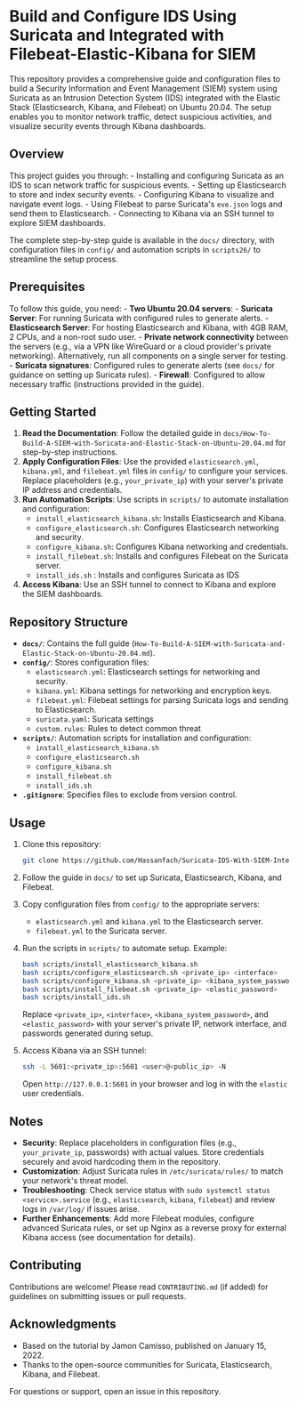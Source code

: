 # Build and Configure IDS Using Suricata and Integrated with Filebeat-Elastic-Kibana for SIEM

This repository provides a comprehensive guide and configuration files
to build a Security Information and Event Management (SIEM) system using
Suricata as an Intrusion Detection System (IDS) integrated with the
Elastic Stack (Elasticsearch, Kibana, and Filebeat) on Ubuntu 20.04. The
setup enables you to monitor network traffic, detect suspicious
activities, and visualize security events through Kibana dashboards.

## Overview

This project guides you through: - Installing and configuring Suricata
as an IDS to scan network traffic for suspicious events. - Setting up
Elasticsearch to store and index security events. - Configuring Kibana
to visualize and navigate event logs. - Using Filebeat to parse
Suricata's `eve.json` logs and send them to Elasticsearch. - Connecting
to Kibana via an SSH tunnel to explore SIEM dashboards.

The complete step-by-step guide is available in the `docs/` directory,
with configuration files in `config/` and automation scripts in
`scripts26/` to streamline the setup process.

## Prerequisites

To follow this guide, you need: - **Two Ubuntu 20.04 servers**: -
**Suricata Server**: For running Suricata with configured rules to
generate alerts. - **Elasticsearch Server**: For hosting Elasticsearch
and Kibana, with 4GB RAM, 2 CPUs, and a non-root sudo user. - **Private
network connectivity** between the servers (e.g., via a VPN like
WireGuard or a cloud provider's private networking). Alternatively, run
all components on a single server for testing. - **Suricata
signatures**: Configured rules to generate alerts (see `docs/` for
guidance on setting up Suricata rules). - **Firewall**: Configured to
allow necessary traffic (instructions provided in the guide).

## Getting Started

1.  **Read the Documentation**: Follow the detailed guide in
    `docs/How-To-Build-A-SIEM-with-Suricata-and-Elastic-Stack-on-Ubuntu-20.04.md`
    for step-by-step instructions.
2.  **Apply Configuration Files**: Use the provided `elasticsearch.yml`,
    `kibana.yml`, and `filebeat.yml` files in `config/` to configure
    your services. Replace placeholders (e.g., `your_private_ip`) with
    your server's private IP address and credentials.
3.  **Run Automation Scripts**: Use scripts in `scripts/` to automate
    installation and configuration:
    -   `install_elasticsearch_kibana.sh`: Installs Elasticsearch and
        Kibana.
    -   `configure_elasticsearch.sh`: Configures Elasticsearch
        networking and security.
    -   `configure_kibana.sh`: Configures Kibana networking and
        credentials.
    -   `install_filebeat.sh`: Installs and configures Filebeat on the
        Suricata server.
    -   `install_ids.sh` : Installs and configures Suricata as IDS
4.  **Access Kibana**: Use an SSH tunnel to connect to Kibana and
    explore the SIEM dashboards.

## Repository Structure

-   **`docs/`**: Contains the full guide
    (`How-To-Build-A-SIEM-with-Suricata-and-Elastic-Stack-on-Ubuntu-20.04.md`).
-   **`config/`**: Stores configuration files:
    -   `elasticsearch.yml`: Elasticsearch settings for networking and
        security.
    -   `kibana.yml`: Kibana settings for networking and encryption
        keys.
    -   `filebeat.yml`: Filebeat settings for parsing Suricata logs and
        sending to Elasticsearch.
    -   `suricata.yaml`: Suricata settings
    -   `custom.rules`: Rules to detect common threat
-   **`scripts/`**: Automation scripts for installation and
    configuration:
    -   `install_elasticsearch_kibana.sh`
    -   `configure_elasticsearch.sh`
    -   `configure_kibana.sh`
    -   `install_filebeat.sh`
    -   `install_ids.sh`
-   **`.gitignore`**: Specifies files to exclude from version control.

## Usage

1.  Clone this repository:

    ``` bash
    git clone https://github.com/Hassanfach/Suricata-IDS-With-SIEM-Integration/tree/main
    ```

2.  Follow the guide in `docs/` to set up Suricata, Elasticsearch,
    Kibana, and Filebeat.

3.  Copy configuration files from `config/` to the appropriate servers:

    -   `elasticsearch.yml` and `kibana.yml` to the Elasticsearch
        server.
    -   `filebeat.yml` to the Suricata server.

4.  Run the scripts in `scripts/` to automate setup. Example:

    ``` bash
    bash scripts/install_elasticsearch_kibana.sh
    bash scripts/configure_elasticsearch.sh <private_ip> <interface>
    bash scripts/configure_kibana.sh <private_ip> <kibana_system_password>
    bash scripts/install_filebeat.sh <private_ip> <elastic_password>
    bash scripts/install_ids.sh
    ```

    Replace `<private_ip>`, `<interface>`, `<kibana_system_password>`,
    and `<elastic_password>` with your server's private IP, network
    interface, and passwords generated during setup.

5.  Access Kibana via an SSH tunnel:

    ``` bash
    ssh -L 5601:<private_ip>:5601 <user>@<public_ip> -N
    ```

    Open `http://127.0.0.1:5601` in your browser and log in with the
    `elastic` user credentials.

## Notes

-   **Security**: Replace placeholders in configuration files (e.g.,
    `your_private_ip`, passwords) with actual values. Store credentials
    securely and avoid hardcoding them in the repository.
-   **Customization**: Adjust Suricata rules in `/etc/suricata/rules/`
    to match your network's threat model.
-   **Troubleshooting**: Check service status with
    `sudo systemctl status <service>.service` (e.g., `elasticsearch`,
    `kibana`, `filebeat`) and review logs in `/var/log/` if issues
    arise.
-   **Further Enhancements**: Add more Filebeat modules, configure
    advanced Suricata rules, or set up Nginx as a reverse proxy for
    external Kibana access (see documentation for details).

## Contributing

Contributions are welcome! Please read `CONTRIBUTING.md` (if added) for
guidelines on submitting issues or pull requests.

## Acknowledgments

-   Based on the tutorial by Jamon Camisso, published on January 15,
    2022.
-   Thanks to the open-source communities for Suricata, Elasticsearch,
    Kibana, and Filebeat.

For questions or support, open an issue in this repository.
